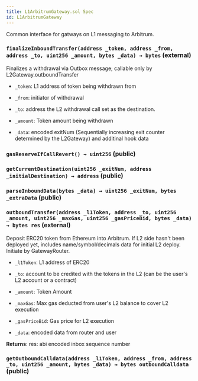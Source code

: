```yaml
---
title: L1ArbitrumGateway.sol Spec
id: L1ArbitrumGateway
---
```


Common interface for gatways on L1 messaging to Arbitrum.

### `finalizeInboundTransfer(address _token, address _from, address _to, uint256 _amount, bytes _data) → bytes` (external)

Finalizes a withdrawal via Outbox message; callable only by L2Gateway.outboundTransfer

- `_token`: L1 address of token being withdrawn from

- `_from`: initiator of withdrawal

- `_to`: address the L2 withdrawal call set as the destination.

- `_amount`: Token amount being withdrawn

- `_data`: encoded exitNum (Sequentially increasing exit counter determined by the L2Gateway) and additinal hook data

### `gasReserveIfCallRevert() → uint256` (public)

### `getCurrentDestination(uint256 _exitNum, address _initialDestination) → address` (public)

### `parseInboundData(bytes _data) → uint256 _exitNum, bytes _extraData` (public)

### `outboundTransfer(address _l1Token, address _to, uint256 _amount, uint256 _maxGas, uint256 _gasPriceBid, bytes _data) → bytes res` (external)

Deposit ERC20 token from Ethereum into Arbitrum. If L2 side hasn't been deployed yet, includes name/symbol/decimals data for initial L2 deploy. Initiate by GatewayRouter.

- `_l1Token`: L1 address of ERC20

- `_to`: account to be credited with the tokens in the L2 (can be the user's L2 account or a contract)

- `_amount`: Token Amount

- `_maxGas`: Max gas deducted from user's L2 balance to cover L2 execution

- `_gasPriceBid`: Gas price for L2 execution

- `_data`: encoded data from router and user

**Returns**: res: abi encoded inbox sequence number

### `getOutboundCalldata(address _l1Token, address _from, address _to, uint256 _amount, bytes _data) → bytes outboundCalldata` (public)
